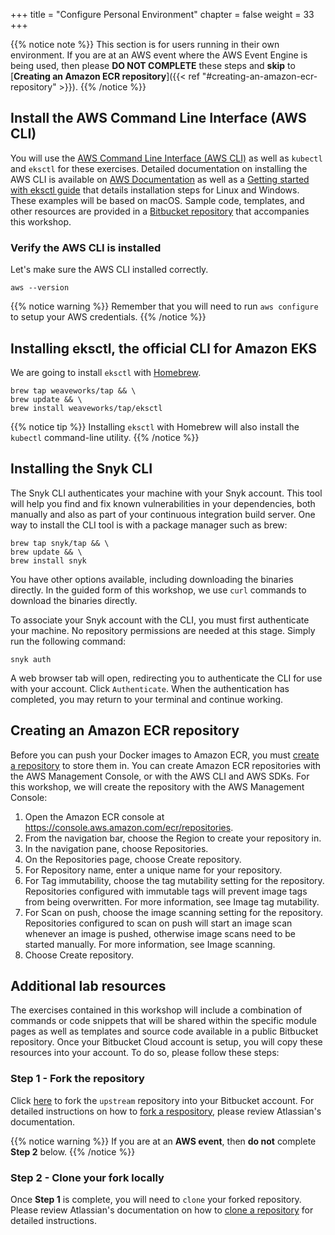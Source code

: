 +++
title = "Configure Personal Environment"
chapter = false
weight = 33
+++

{{% notice note %}}
This section is for users running in their own environment.  If you are at an AWS event where the AWS Event Engine is being used, then please __DO NOT COMPLETE__ these steps and __skip__ to [**Creating an Amazon ECR repository**]({{< ref "#creating-an-amazon-ecr-repository" >}}).
{{% /notice %}}

## Install the AWS Command Line Interface (AWS CLI)

You will use the [AWS Command Line Interface (AWS CLI)](https://docs.aws.amazon.com/cli/latest/userguide/cli-chap-welcome.html) 
as well as `kubectl` and `eksctl` for these exercises. Detailed documentation on installing the AWS CLI is available on 
[AWS Documentation](https://docs.aws.amazon.com/cli/latest/userguide/install-cliv2.html) as well as a 
[Getting started with eksctl guide](https://docs.aws.amazon.com/eks/latest/userguide/getting-started-eksctl.html) that 
details installation steps for Linux and Windows. These examples will be based on macOS. Sample code, templates, and 
other resources are provided in a [Bitbucket repository](https://bitbucket.org/snyk/patterns-library-atlassian-aws) that 
accompanies this workshop.

### Verify the AWS CLI is installed

Let's make sure the AWS CLI installed correctly.

```shell
aws --version
```

{{% notice warning %}}
Remember that you will need to run `aws configure` to setup your AWS credentials.
{{% /notice %}}

## Installing eksctl, the official CLI for Amazon EKS

We are going to install `eksctl` with [Homebrew](https://docs.brew.sh/Installation.html).

```shell
brew tap weaveworks/tap && \
brew update && \
brew install weaveworks/tap/eksctl
```

{{% notice tip %}}
Installing `eksctl` with Homebrew will also install the `kubectl` command-line utility.
{{% /notice %}}

## Installing the Snyk CLI

The Snyk CLI authenticates your machine with your Snyk account. This tool will help you find and fix known vulnerabilities 
in your dependencies, both manually and also as part of your continuous integration build server.  One way to install the CLI tool is with a package manager such as brew:

```shell
brew tap snyk/tap && \
brew update && \
brew install snyk
```

You have other options available, including downloading the binaries directly.  In the guided form of this workshop, we use `curl` commands to download the binaries directly.

To associate your Snyk account with the CLI, you must first authenticate your machine. No repository permissions are 
needed at this stage. Simply run the following command:

```shell
snyk auth
```

A web browser tab will open, redirecting you to authenticate the CLI for use with your account. Click `Authenticate`.
When the authentication has completed, you may return to your terminal and continue working.

## Creating an Amazon ECR repository

Before you can push your Docker images to Amazon ECR, you must [create a repository](https://docs.aws.amazon.com/AmazonECR/latest/userguide/repository-create.html) to store them in. You can create Amazon ECR repositories with the AWS Management Console, or with the AWS CLI and AWS SDKs.
For this workshop, we will create the repository with the AWS Management Console:

1. Open the Amazon ECR console at https://console.aws.amazon.com/ecr/repositories.
1. From the navigation bar, choose the Region to create your repository in.
1. In the navigation pane, choose Repositories.
1. On the Repositories page, choose Create repository.
1. For Repository name, enter a unique name for your repository.
1. For Tag immutability, choose the tag mutability setting for the repository. Repositories configured with immutable tags will prevent image tags from being overwritten. For more information, see Image tag mutability.
1. For Scan on push, choose the image scanning setting for the repository. Repositories configured to scan on push will start an image scan whenever an image is pushed, otherwise image scans need to be started manually. For more information, see Image scanning.
1. Choose Create repository.

## Additional lab resources

The exercises contained in this workshop will include a combination of commands or code snippets that will be shared within
the specific module pages as well as templates and source code available in a public Bitbucket repository. Once your 
Bitbucket Cloud account is setup, you will copy these resources into your account. To do so, please follow these steps:

### Step 1 - Fork the repository

Click [here](https://bitbucket.org/snyk/patterns-library-atlassian-aws/fork) to fork the `upstream` repository into your Bitbucket 
account. For detailed instructions on how to [fork a respository](https://support.atlassian.com/bitbucket-cloud/docs/fork-a-repository/), 
please review Atlassian's documentation.

{{% notice warning %}}
If you are at an __AWS event__, then __do not__ complete __Step 2__ below.
{{% /notice %}}

### Step 2 - Clone your fork locally

Once __Step 1__ is complete, you will need to `clone` your forked repository. Please review Atlassian's documentation on 
how to [clone a repository](https://confluence.atlassian.com/bitbucket/clone-a-repository-223217891.html) for detailed 
instructions.
